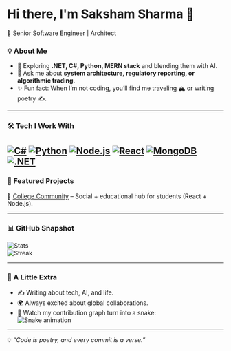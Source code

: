# Hi there, I'm Saksham Sharma 👋  
🚀 Senior Software Engineer | Architect 

### 💡 About Me 
- 🌱 Exploring **.NET, C#, Python, MERN stack** and blending them with AI.  
- 💬 Ask me about **system architecture, regulatory reporting, or algorithmic trading**.  
- ✨ Fun fact: When I’m not coding, you’ll find me traveling 🏔️ or writing poetry ✍️.  

---

### 🛠️ Tech I Work With  
[![C#](https://img.shields.io/badge/C%23-239120?style=flat&logo=csharp&logoColor=white)]() 
[![Python](https://img.shields.io/badge/Python-3776AB?style=flat&logo=python&logoColor=white)]() 
[![Node.js](https://img.shields.io/badge/Node.js-339933?style=flat&logo=node.js&logoColor=white)]() 
[![React](https://img.shields.io/badge/React-20232A?style=flat&logo=react&logoColor=61DAFB)]() 
[![MongoDB](https://img.shields.io/badge/MongoDB-4EA94B?style=flat&logo=mongodb&logoColor=white)]() 
[![.NET](https://img.shields.io/badge/.NET-512BD4?style=flat&logo=dotnet&logoColor=white)]()  
---

### 🚀 Featured Projects
🔹 [College Community](https://github.com/yourrepo) – Social + educational hub for students (React + Node.js).  

---

### 📊 GitHub Snapshot  
![Stats](https://github-readme-stats.vercel.app/api?username=yourusername&show_icons=true&theme=transparent)  
![Streak](https://streak-stats.demolab.com?user=yourusername&theme=transparent)  

---

### 🌟 A Little Extra
- ✍️ Writing about tech, AI, and life.  
- 🌍 Always excited about global collaborations.  
- 🐍 Watch my contribution graph turn into a snake:  
  ![Snake animation](https://github.com/yourusername/yourusername/blob/output/github-contribution-grid-snake.svg)  

---

💡 *“Code is poetry, and every commit is a verse.”*  
